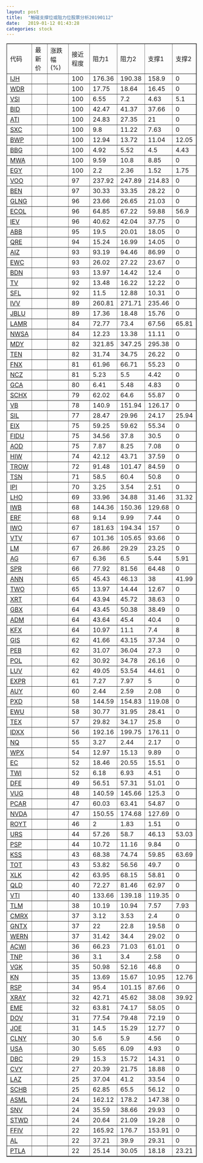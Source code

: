 ```yaml
---
layout: post
title:  "触碰支撑位或阻力位股票分析20190112"
date:   2019-01-12 01:43:28
categories: stock
---
```

<script type="text/javascript">
var stockList = []
stockList.push('gb_ijh');
stockList.push('gb_wdr');
stockList.push('gb_vsi');
stockList.push('gb_bid');
stockList.push('gb_ati');
stockList.push('gb_sxc');
stockList.push('gb_bwp');
stockList.push('gb_bbg');
stockList.push('gb_mwa');
stockList.push('gb_egy');
stockList.push('gb_voo');
stockList.push('gb_ben');
stockList.push('gb_glng');
stockList.push('gb_ecol');
stockList.push('gb_iev');
stockList.push('gb_abb');
stockList.push('gb_qre');
stockList.push('gb_aiz');
stockList.push('gb_ewc');
stockList.push('gb_bdn');
stockList.push('gb_tv');
stockList.push('gb_sfl');
stockList.push('gb_ivv');
stockList.push('gb_jblu');
stockList.push('gb_lamr');
stockList.push('gb_nwsa');
stockList.push('gb_mdy');
stockList.push('gb_ten');
stockList.push('gb_fnx');
stockList.push('gb_ncz');
stockList.push('gb_gca');
stockList.push('gb_schx');
stockList.push('gb_vb');
stockList.push('gb_sil');
stockList.push('gb_eix');
stockList.push('gb_fidu');
stockList.push('gb_aod');
stockList.push('gb_hiw');
stockList.push('gb_trow');
stockList.push('gb_tsn');
stockList.push('gb_ipi');
stockList.push('gb_lho');
stockList.push('gb_iwb');
stockList.push('gb_erf');
stockList.push('gb_iwo');
stockList.push('gb_vtv');
stockList.push('gb_lm');
stockList.push('gb_ag');
stockList.push('gb_spr');
stockList.push('gb_ann');
stockList.push('gb_two');
stockList.push('gb_xrt');
stockList.push('gb_gbx');
stockList.push('gb_adm');
stockList.push('gb_kfx');
stockList.push('gb_gis');
stockList.push('gb_peb');
stockList.push('gb_pol');
stockList.push('gb_luv');
stockList.push('gb_expr');
stockList.push('gb_auy');
stockList.push('gb_pxd');
stockList.push('gb_ewu');
stockList.push('gb_tex');
stockList.push('gb_idxx');
stockList.push('gb_nq');
stockList.push('gb_wpx');
stockList.push('gb_ec');
stockList.push('gb_twi');
stockList.push('gb_dfe');
stockList.push('gb_vug');
stockList.push('gb_pcar');
stockList.push('gb_nvda');
stockList.push('gb_royt');
stockList.push('gb_urs');
stockList.push('gb_psp');
stockList.push('gb_kss');
stockList.push('gb_tot');
stockList.push('gb_xlk');
stockList.push('gb_qld');
stockList.push('gb_vti');
stockList.push('gb_tlm');
stockList.push('gb_cmrx');
stockList.push('gb_gntx');
stockList.push('gb_wern');
stockList.push('gb_acwi');
stockList.push('gb_tnp');
stockList.push('gb_vgk');
stockList.push('gb_kn');
stockList.push('gb_rsp');
stockList.push('gb_xray');
stockList.push('gb_eme');
stockList.push('gb_dov');
stockList.push('gb_joe');
stockList.push('gb_clny');
stockList.push('gb_usa');
stockList.push('gb_dbc');
stockList.push('gb_cvy');
stockList.push('gb_laz');
stockList.push('gb_schb');
stockList.push('gb_asml');
stockList.push('gb_snv');
stockList.push('gb_stwd');
stockList.push('gb_ffiv');
stockList.push('gb_al');
stockList.push('gb_ptla');
</script>
<table border="1">
 <tr>
 <td>代码</td>
 <td>最新价</td>
 <td>涨跌幅(%)</td>
 <td>接近程度</td>
 <td>阻力1</td>
 <td>阻力2</td>
 <td>支撑1</td>
 <td>支撑2</td>
</tr>
  <tr id="ijh" class="red">
  <td><a href="http://stock.finance.sina.com.cn/usstock/quotes/IJH.html" target="_blank">IJH</a></td><td></td><td></td><td>100</td><td>176.36</td><td>190.38</td><td>158.9</td><td>0</td></tr>
  <tr id="wdr" class="green">
  <td><a href="http://stock.finance.sina.com.cn/usstock/quotes/WDR.html" target="_blank">WDR</a></td><td></td><td></td><td>100</td><td>17.75</td><td>18.64</td><td>16.45</td><td>0</td></tr>
  <tr id="vsi" class="green">
  <td><a href="http://stock.finance.sina.com.cn/usstock/quotes/VSI.html" target="_blank">VSI</a></td><td></td><td></td><td>100</td><td>6.55</td><td>7.2</td><td>4.63</td><td>5.1</td></tr>
  <tr id="bid" class="red">
  <td><a href="http://stock.finance.sina.com.cn/usstock/quotes/BID.html" target="_blank">BID</a></td><td></td><td></td><td>100</td><td>42.47</td><td>41.37</td><td>37.66</td><td>0</td></tr>
  <tr id="ati" class="red">
  <td><a href="http://stock.finance.sina.com.cn/usstock/quotes/ATI.html" target="_blank">ATI</a></td><td></td><td></td><td>100</td><td>24.83</td><td>27.35</td><td>21</td><td>0</td></tr>
  <tr id="sxc" class="red">
  <td><a href="http://stock.finance.sina.com.cn/usstock/quotes/SXC.html" target="_blank">SXC</a></td><td></td><td></td><td>100</td><td>9.8</td><td>11.22</td><td>7.63</td><td>0</td></tr>
  <tr id="bwp" class="green">
  <td><a href="http://stock.finance.sina.com.cn/usstock/quotes/BWP.html" target="_blank">BWP</a></td><td></td><td></td><td>100</td><td>12.94</td><td>13.72</td><td>11.04</td><td>12.05</td></tr>
  <tr id="bbg" class="red">
  <td><a href="http://stock.finance.sina.com.cn/usstock/quotes/BBG.html" target="_blank">BBG</a></td><td></td><td></td><td>100</td><td>4.92</td><td>5.52</td><td>4.5</td><td>4.43</td></tr>
  <tr id="mwa" class="red">
  <td><a href="http://stock.finance.sina.com.cn/usstock/quotes/MWA.html" target="_blank">MWA</a></td><td></td><td></td><td>100</td><td>9.59</td><td>10.8</td><td>8.85</td><td>0</td></tr>
  <tr id="egy" class="green">
  <td><a href="http://stock.finance.sina.com.cn/usstock/quotes/EGY.html" target="_blank">EGY</a></td><td></td><td></td><td>100</td><td>2.2</td><td>2.36</td><td>1.52</td><td>1.75</td></tr>
  <tr id="voo" class="red">
  <td><a href="http://stock.finance.sina.com.cn/usstock/quotes/VOO.html" target="_blank">VOO</a></td><td></td><td></td><td>97</td><td>237.92</td><td>247.89</td><td>214.83</td><td>0</td></tr>
  <tr id="ben" class="red">
  <td><a href="http://stock.finance.sina.com.cn/usstock/quotes/BEN.html" target="_blank">BEN</a></td><td></td><td></td><td>97</td><td>30.33</td><td>33.35</td><td>28.22</td><td>0</td></tr>
  <tr id="glng" class="red">
  <td><a href="http://stock.finance.sina.com.cn/usstock/quotes/GLNG.html" target="_blank">GLNG</a></td><td></td><td></td><td>96</td><td>23.66</td><td>26.65</td><td>21.03</td><td>0</td></tr>
  <tr id="ecol" class="red">
  <td><a href="http://stock.finance.sina.com.cn/usstock/quotes/ECOL.html" target="_blank">ECOL</a></td><td></td><td></td><td>96</td><td>64.85</td><td>67.22</td><td>59.88</td><td>56.9</td></tr>
  <tr id="iev" class="red">
  <td><a href="http://stock.finance.sina.com.cn/usstock/quotes/IEV.html" target="_blank">IEV</a></td><td></td><td></td><td>96</td><td>40.62</td><td>42.04</td><td>37.75</td><td>0</td></tr>
  <tr id="abb" class="red">
  <td><a href="http://stock.finance.sina.com.cn/usstock/quotes/ABB.html" target="_blank">ABB</a></td><td></td><td></td><td>95</td><td>19.5</td><td>20.01</td><td>18.05</td><td>0</td></tr>
  <tr id="qre" class="red">
  <td><a href="http://stock.finance.sina.com.cn/usstock/quotes/QRE.html" target="_blank">QRE</a></td><td></td><td></td><td>94</td><td>15.24</td><td>16.99</td><td>14.05</td><td>0</td></tr>
  <tr id="aiz" class="red">
  <td><a href="http://stock.finance.sina.com.cn/usstock/quotes/AIZ.html" target="_blank">AIZ</a></td><td></td><td></td><td>93</td><td>93.19</td><td>94.46</td><td>86.99</td><td>0</td></tr>
  <tr id="ewc" class="red">
  <td><a href="http://stock.finance.sina.com.cn/usstock/quotes/EWC.html" target="_blank">EWC</a></td><td></td><td></td><td>93</td><td>26.02</td><td>27.22</td><td>23.67</td><td>0</td></tr>
  <tr id="bdn" class="red">
  <td><a href="http://stock.finance.sina.com.cn/usstock/quotes/BDN.html" target="_blank">BDN</a></td><td></td><td></td><td>93</td><td>13.97</td><td>14.42</td><td>12.4</td><td>0</td></tr>
  <tr id="tv" class="green">
  <td><a href="http://stock.finance.sina.com.cn/usstock/quotes/TV.html" target="_blank">TV</a></td><td></td><td></td><td>92</td><td>13.48</td><td>16.22</td><td>12.22</td><td>0</td></tr>
  <tr id="sfl" class="red">
  <td><a href="http://stock.finance.sina.com.cn/usstock/quotes/SFL.html" target="_blank">SFL</a></td><td></td><td></td><td>92</td><td>11.5</td><td>12.88</td><td>10.31</td><td>0</td></tr>
  <tr id="ivv" class="red">
  <td><a href="http://stock.finance.sina.com.cn/usstock/quotes/IVV.html" target="_blank">IVV</a></td><td></td><td></td><td>89</td><td>260.81</td><td>271.71</td><td>235.46</td><td>0</td></tr>
  <tr id="jblu" class="red">
  <td><a href="http://stock.finance.sina.com.cn/usstock/quotes/JBLU.html" target="_blank">JBLU</a></td><td></td><td></td><td>89</td><td>17.36</td><td>18.48</td><td>15.76</td><td>0</td></tr>
  <tr id="lamr" class="green">
  <td><a href="http://stock.finance.sina.com.cn/usstock/quotes/LAMR.html" target="_blank">LAMR</a></td><td></td><td></td><td>84</td><td>72.77</td><td>73.4</td><td>67.56</td><td>65.81</td></tr>
  <tr id="nwsa" class="green">
  <td><a href="http://stock.finance.sina.com.cn/usstock/quotes/NWSA.html" target="_blank">NWSA</a></td><td></td><td></td><td>84</td><td>12.23</td><td>13.38</td><td>11.11</td><td>0</td></tr>
  <tr id="mdy" class="red">
  <td><a href="http://stock.finance.sina.com.cn/usstock/quotes/MDY.html" target="_blank">MDY</a></td><td></td><td></td><td>82</td><td>321.85</td><td>347.25</td><td>295.38</td><td>0</td></tr>
  <tr id="ten" class="red">
  <td><a href="http://stock.finance.sina.com.cn/usstock/quotes/TEN.html" target="_blank">TEN</a></td><td></td><td></td><td>82</td><td>31.74</td><td>34.75</td><td>26.22</td><td>0</td></tr>
  <tr id="fnx" class="red">
  <td><a href="http://stock.finance.sina.com.cn/usstock/quotes/FNX.html" target="_blank">FNX</a></td><td></td><td></td><td>81</td><td>61.96</td><td>66.71</td><td>55.23</td><td>0</td></tr>
  <tr id="ncz" class="red">
  <td><a href="http://stock.finance.sina.com.cn/usstock/quotes/NCZ.html" target="_blank">NCZ</a></td><td></td><td></td><td>81</td><td>5.23</td><td>5.5</td><td>4.42</td><td>0</td></tr>
  <tr id="gca" class="green">
  <td><a href="http://stock.finance.sina.com.cn/usstock/quotes/GCA.html" target="_blank">GCA</a></td><td></td><td></td><td>80</td><td>6.41</td><td>5.48</td><td>4.83</td><td>0</td></tr>
  <tr id="schx" class="red">
  <td><a href="http://stock.finance.sina.com.cn/usstock/quotes/SCHX.html" target="_blank">SCHX</a></td><td></td><td></td><td>79</td><td>62.02</td><td>64.6</td><td>55.87</td><td>0</td></tr>
  <tr id="vb" class="green">
  <td><a href="http://stock.finance.sina.com.cn/usstock/quotes/VB.html" target="_blank">VB</a></td><td></td><td></td><td>78</td><td>140.9</td><td>151.94</td><td>126.17</td><td>0</td></tr>
  <tr id="sil" class="green">
  <td><a href="http://stock.finance.sina.com.cn/usstock/quotes/SIL.html" target="_blank">SIL</a></td><td></td><td></td><td>77</td><td>28.47</td><td>29.96</td><td>24.17</td><td>25.94</td></tr>
  <tr id="eix" class="green">
  <td><a href="http://stock.finance.sina.com.cn/usstock/quotes/EIX.html" target="_blank">EIX</a></td><td></td><td></td><td>75</td><td>59.25</td><td>59.62</td><td>55.34</td><td>0</td></tr>
  <tr id="fidu" class="green">
  <td><a href="http://stock.finance.sina.com.cn/usstock/quotes/FIDU.html" target="_blank">FIDU</a></td><td></td><td></td><td>75</td><td>34.56</td><td>37.8</td><td>30.5</td><td>0</td></tr>
  <tr id="aod" class="red">
  <td><a href="http://stock.finance.sina.com.cn/usstock/quotes/AOD.html" target="_blank">AOD</a></td><td></td><td></td><td>75</td><td>7.87</td><td>8.25</td><td>7.08</td><td>0</td></tr>
  <tr id="hiw" class="green">
  <td><a href="http://stock.finance.sina.com.cn/usstock/quotes/HIW.html" target="_blank">HIW</a></td><td></td><td></td><td>74</td><td>42.12</td><td>43.71</td><td>37.59</td><td>0</td></tr>
  <tr id="trow" class="red">
  <td><a href="http://stock.finance.sina.com.cn/usstock/quotes/TROW.html" target="_blank">TROW</a></td><td></td><td></td><td>72</td><td>91.48</td><td>101.47</td><td>84.59</td><td>0</td></tr>
  <tr id="tsn" class="red">
  <td><a href="http://stock.finance.sina.com.cn/usstock/quotes/TSN.html" target="_blank">TSN</a></td><td></td><td></td><td>71</td><td>58.5</td><td>60.4</td><td>50.8</td><td>0</td></tr>
  <tr id="ipi" class="red">
  <td><a href="http://stock.finance.sina.com.cn/usstock/quotes/IPI.html" target="_blank">IPI</a></td><td></td><td></td><td>70</td><td>3.25</td><td>3.54</td><td>2.51</td><td>0</td></tr>
  <tr id="lho" class="green">
  <td><a href="http://stock.finance.sina.com.cn/usstock/quotes/LHO.html" target="_blank">LHO</a></td><td></td><td></td><td>69</td><td>33.96</td><td>34.88</td><td>31.46</td><td>31.32</td></tr>
  <tr id="iwb" class="red">
  <td><a href="http://stock.finance.sina.com.cn/usstock/quotes/IWB.html" target="_blank">IWB</a></td><td></td><td></td><td>68</td><td>144.36</td><td>150.36</td><td>129.68</td><td>0</td></tr>
  <tr id="erf" class="red">
  <td><a href="http://stock.finance.sina.com.cn/usstock/quotes/ERF.html" target="_blank">ERF</a></td><td></td><td></td><td>68</td><td>9.14</td><td>9.99</td><td>7.44</td><td>0</td></tr>
  <tr id="iwo" class="red">
  <td><a href="http://stock.finance.sina.com.cn/usstock/quotes/IWO.html" target="_blank">IWO</a></td><td></td><td></td><td>67</td><td>181.63</td><td>194.34</td><td>157</td><td>0</td></tr>
  <tr id="vtv" class="red">
  <td><a href="http://stock.finance.sina.com.cn/usstock/quotes/VTV.html" target="_blank">VTV</a></td><td></td><td></td><td>67</td><td>101.36</td><td>105.65</td><td>93.66</td><td>0</td></tr>
  <tr id="lm" class="red">
  <td><a href="http://stock.finance.sina.com.cn/usstock/quotes/LM.html" target="_blank">LM</a></td><td></td><td></td><td>67</td><td>26.86</td><td>29.29</td><td>23.25</td><td>0</td></tr>
  <tr id="ag" class="green">
  <td><a href="http://stock.finance.sina.com.cn/usstock/quotes/AG.html" target="_blank">AG</a></td><td></td><td></td><td>67</td><td>6.36</td><td>6.5</td><td>5.44</td><td>5.91</td></tr>
  <tr id="spr" class="red">
  <td><a href="http://stock.finance.sina.com.cn/usstock/quotes/SPR.html" target="_blank">SPR</a></td><td></td><td></td><td>66</td><td>77.92</td><td>81.56</td><td>64.48</td><td>0</td></tr>
  <tr id="ann" class="red">
  <td><a href="http://stock.finance.sina.com.cn/usstock/quotes/ANN.html" target="_blank">ANN</a></td><td></td><td></td><td>65</td><td>45.43</td><td>46.13</td><td>38</td><td>41.99</td></tr>
  <tr id="two" class="red">
  <td><a href="http://stock.finance.sina.com.cn/usstock/quotes/TWO.html" target="_blank">TWO</a></td><td></td><td></td><td>65</td><td>13.97</td><td>14.44</td><td>12.67</td><td>0</td></tr>
  <tr id="xrt" class="red">
  <td><a href="http://stock.finance.sina.com.cn/usstock/quotes/XRT.html" target="_blank">XRT</a></td><td></td><td></td><td>64</td><td>43.94</td><td>45.72</td><td>38.63</td><td>0</td></tr>
  <tr id="gbx" class="green">
  <td><a href="http://stock.finance.sina.com.cn/usstock/quotes/GBX.html" target="_blank">GBX</a></td><td></td><td></td><td>64</td><td>43.45</td><td>50.38</td><td>38.49</td><td>0</td></tr>
  <tr id="adm" class="red">
  <td><a href="http://stock.finance.sina.com.cn/usstock/quotes/ADM.html" target="_blank">ADM</a></td><td></td><td></td><td>64</td><td>43.64</td><td>45.4</td><td>40.4</td><td>0</td></tr>
  <tr id="kfx" class="green">
  <td><a href="http://stock.finance.sina.com.cn/usstock/quotes/KFX.html" target="_blank">KFX</a></td><td></td><td></td><td>64</td><td>10.97</td><td>11.1</td><td>7.4</td><td>8</td></tr>
  <tr id="gis" class="green">
  <td><a href="http://stock.finance.sina.com.cn/usstock/quotes/GIS.html" target="_blank">GIS</a></td><td></td><td></td><td>62</td><td>41.66</td><td>43.15</td><td>37.34</td><td>0</td></tr>
  <tr id="peb" class="red">
  <td><a href="http://stock.finance.sina.com.cn/usstock/quotes/PEB.html" target="_blank">PEB</a></td><td></td><td></td><td>62</td><td>31.07</td><td>36.04</td><td>27.3</td><td>0</td></tr>
  <tr id="pol" class="red">
  <td><a href="http://stock.finance.sina.com.cn/usstock/quotes/POL.html" target="_blank">POL</a></td><td></td><td></td><td>62</td><td>30.92</td><td>34.78</td><td>26.16</td><td>0</td></tr>
  <tr id="luv" class="red">
  <td><a href="http://stock.finance.sina.com.cn/usstock/quotes/LUV.html" target="_blank">LUV</a></td><td></td><td></td><td>62</td><td>49.05</td><td>53.54</td><td>44.61</td><td>0</td></tr>
  <tr id="expr" class="green">
  <td><a href="http://stock.finance.sina.com.cn/usstock/quotes/EXPR.html" target="_blank">EXPR</a></td><td></td><td></td><td>61</td><td>7.27</td><td>7.97</td><td>5</td><td>0</td></tr>
  <tr id="auy" class="red">
  <td><a href="http://stock.finance.sina.com.cn/usstock/quotes/AUY.html" target="_blank">AUY</a></td><td></td><td></td><td>60</td><td>2.44</td><td>2.59</td><td>2.08</td><td>0</td></tr>
  <tr id="pxd" class="red">
  <td><a href="http://stock.finance.sina.com.cn/usstock/quotes/PXD.html" target="_blank">PXD</a></td><td></td><td></td><td>58</td><td>144.59</td><td>154.83</td><td>119.08</td><td>0</td></tr>
  <tr id="ewu" class="red">
  <td><a href="http://stock.finance.sina.com.cn/usstock/quotes/EWU.html" target="_blank">EWU</a></td><td></td><td></td><td>58</td><td>30.77</td><td>31.95</td><td>28.41</td><td>0</td></tr>
  <tr id="tex" class="red">
  <td><a href="http://stock.finance.sina.com.cn/usstock/quotes/TEX.html" target="_blank">TEX</a></td><td></td><td></td><td>57</td><td>29.82</td><td>34.17</td><td>25.8</td><td>0</td></tr>
  <tr id="idxx" class="green">
  <td><a href="http://stock.finance.sina.com.cn/usstock/quotes/IDXX.html" target="_blank">IDXX</a></td><td></td><td></td><td>56</td><td>192.16</td><td>199.75</td><td>176.11</td><td>0</td></tr>
  <tr id="nq" class="green">
  <td><a href="http://stock.finance.sina.com.cn/usstock/quotes/NQ.html" target="_blank">NQ</a></td><td></td><td></td><td>55</td><td>3.27</td><td>2.44</td><td>2.17</td><td>0</td></tr>
  <tr id="wpx" class="red">
  <td><a href="http://stock.finance.sina.com.cn/usstock/quotes/WPX.html" target="_blank">WPX</a></td><td></td><td></td><td>54</td><td>12.97</td><td>15.13</td><td>9.89</td><td>0</td></tr>
  <tr id="ec" class="red">
  <td><a href="http://stock.finance.sina.com.cn/usstock/quotes/EC.html" target="_blank">EC</a></td><td></td><td></td><td>52</td><td>18.46</td><td>20.55</td><td>15.51</td><td>0</td></tr>
  <tr id="twi" class="red">
  <td><a href="http://stock.finance.sina.com.cn/usstock/quotes/TWI.html" target="_blank">TWI</a></td><td></td><td></td><td>52</td><td>6.18</td><td>6.93</td><td>4.51</td><td>0</td></tr>
  <tr id="dfe" class="green">
  <td><a href="http://stock.finance.sina.com.cn/usstock/quotes/DFE.html" target="_blank">DFE</a></td><td></td><td></td><td>49</td><td>56.51</td><td>57.31</td><td>51.01</td><td>0</td></tr>
  <tr id="vug" class="red">
  <td><a href="http://stock.finance.sina.com.cn/usstock/quotes/VUG.html" target="_blank">VUG</a></td><td></td><td></td><td>48</td><td>140.59</td><td>145.66</td><td>125.3</td><td>0</td></tr>
  <tr id="pcar" class="red">
  <td><a href="http://stock.finance.sina.com.cn/usstock/quotes/PCAR.html" target="_blank">PCAR</a></td><td></td><td></td><td>47</td><td>60.03</td><td>63.41</td><td>54.87</td><td>0</td></tr>
  <tr id="nvda" class="red">
  <td><a href="http://stock.finance.sina.com.cn/usstock/quotes/NVDA.html" target="_blank">NVDA</a></td><td></td><td></td><td>47</td><td>150.55</td><td>174.68</td><td>127.69</td><td>0</td></tr>
  <tr id="royt" class="red">
  <td><a href="http://stock.finance.sina.com.cn/usstock/quotes/ROYT.html" target="_blank">ROYT</a></td><td></td><td></td><td>46</td><td>2</td><td>1.83</td><td>1.51</td><td>0</td></tr>
  <tr id="urs" class="green">
  <td><a href="http://stock.finance.sina.com.cn/usstock/quotes/URS.html" target="_blank">URS</a></td><td></td><td></td><td>44</td><td>57.26</td><td>58.7</td><td>46.13</td><td>53.03</td></tr>
  <tr id="psp" class="red">
  <td><a href="http://stock.finance.sina.com.cn/usstock/quotes/PSP.html" target="_blank">PSP</a></td><td></td><td></td><td>44</td><td>10.72</td><td>11.16</td><td>9.84</td><td>0</td></tr>
  <tr id="kss" class="red">
  <td><a href="http://stock.finance.sina.com.cn/usstock/quotes/KSS.html" target="_blank">KSS</a></td><td></td><td></td><td>43</td><td>68.38</td><td>74.74</td><td>59.85</td><td>63.69</td></tr>
  <tr id="tot" class="green">
  <td><a href="http://stock.finance.sina.com.cn/usstock/quotes/TOT.html" target="_blank">TOT</a></td><td></td><td></td><td>43</td><td>53.82</td><td>56.56</td><td>49.7</td><td>0</td></tr>
  <tr id="xlk" class="red">
  <td><a href="http://stock.finance.sina.com.cn/usstock/quotes/XLK.html" target="_blank">XLK</a></td><td></td><td></td><td>42</td><td>63.95</td><td>68.15</td><td>58.81</td><td>0</td></tr>
  <tr id="qld" class="green">
  <td><a href="http://stock.finance.sina.com.cn/usstock/quotes/QLD.html" target="_blank">QLD</a></td><td></td><td></td><td>40</td><td>72.27</td><td>81.46</td><td>62.97</td><td>0</td></tr>
  <tr id="vti" class="red">
  <td><a href="http://stock.finance.sina.com.cn/usstock/quotes/VTI.html" target="_blank">VTI</a></td><td></td><td></td><td>40</td><td>133.66</td><td>139.18</td><td>119.35</td><td>0</td></tr>
  <tr id="tlm" class="green">
  <td><a href="http://stock.finance.sina.com.cn/usstock/quotes/TLM.html" target="_blank">TLM</a></td><td></td><td></td><td>38</td><td>10.19</td><td>10.94</td><td>7.57</td><td>7.93</td></tr>
  <tr id="cmrx" class="red">
  <td><a href="http://stock.finance.sina.com.cn/usstock/quotes/CMRX.html" target="_blank">CMRX</a></td><td></td><td></td><td>37</td><td>3.12</td><td>3.53</td><td>2.4</td><td>0</td></tr>
  <tr id="gntx" class="green">
  <td><a href="http://stock.finance.sina.com.cn/usstock/quotes/GNTX.html" target="_blank">GNTX</a></td><td></td><td></td><td>37</td><td>22</td><td>22.8</td><td>19.58</td><td>0</td></tr>
  <tr id="wern" class="red">
  <td><a href="http://stock.finance.sina.com.cn/usstock/quotes/WERN.html" target="_blank">WERN</a></td><td></td><td></td><td>37</td><td>31.42</td><td>34.4</td><td>29.02</td><td>0</td></tr>
  <tr id="acwi" class="green">
  <td><a href="http://stock.finance.sina.com.cn/usstock/quotes/ACWI.html" target="_blank">ACWI</a></td><td></td><td></td><td>36</td><td>66.23</td><td>71.03</td><td>61.01</td><td>0</td></tr>
  <tr id="tnp" class="red">
  <td><a href="http://stock.finance.sina.com.cn/usstock/quotes/TNP.html" target="_blank">TNP</a></td><td></td><td></td><td>36</td><td>3.1</td><td>3.4</td><td>2.58</td><td>0</td></tr>
  <tr id="vgk" class="red">
  <td><a href="http://stock.finance.sina.com.cn/usstock/quotes/VGK.html" target="_blank">VGK</a></td><td></td><td></td><td>35</td><td>50.98</td><td>52.16</td><td>46.8</td><td>0</td></tr>
  <tr id="kn" class="red">
  <td><a href="http://stock.finance.sina.com.cn/usstock/quotes/KN.html" target="_blank">KN</a></td><td></td><td></td><td>35</td><td>13.69</td><td>15.67</td><td>10.95</td><td>12.76</td></tr>
  <tr id="rsp" class="green">
  <td><a href="http://stock.finance.sina.com.cn/usstock/quotes/RSP.html" target="_blank">RSP</a></td><td></td><td></td><td>34</td><td>95.4</td><td>101.15</td><td>87.66</td><td>0</td></tr>
  <tr id="xray" class="green">
  <td><a href="http://stock.finance.sina.com.cn/usstock/quotes/XRAY.html" target="_blank">XRAY</a></td><td></td><td></td><td>32</td><td>42.71</td><td>45.62</td><td>38.08</td><td>39.92</td></tr>
  <tr id="eme" class="green">
  <td><a href="http://stock.finance.sina.com.cn/usstock/quotes/EME.html" target="_blank">EME</a></td><td></td><td></td><td>32</td><td>63.81</td><td>74.17</td><td>58.05</td><td>0</td></tr>
  <tr id="dov" class="green">
  <td><a href="http://stock.finance.sina.com.cn/usstock/quotes/DOV.html" target="_blank">DOV</a></td><td></td><td></td><td>31</td><td>77.54</td><td>79.48</td><td>72.19</td><td>0</td></tr>
  <tr id="joe" class="red">
  <td><a href="http://stock.finance.sina.com.cn/usstock/quotes/JOE.html" target="_blank">JOE</a></td><td></td><td></td><td>31</td><td>14.5</td><td>15.29</td><td>12.77</td><td>0</td></tr>
  <tr id="clny" class="red">
  <td><a href="http://stock.finance.sina.com.cn/usstock/quotes/CLNY.html" target="_blank">CLNY</a></td><td></td><td></td><td>30</td><td>5.6</td><td>5.9</td><td>4.56</td><td>0</td></tr>
  <tr id="usa" class="red">
  <td><a href="http://stock.finance.sina.com.cn/usstock/quotes/USA.html" target="_blank">USA</a></td><td></td><td></td><td>30</td><td>5.65</td><td>6.09</td><td>4.93</td><td>0</td></tr>
  <tr id="dbc" class="green">
  <td><a href="http://stock.finance.sina.com.cn/usstock/quotes/DBC.html" target="_blank">DBC</a></td><td></td><td></td><td>29</td><td>15.3</td><td>15.72</td><td>14.31</td><td>0</td></tr>
  <tr id="cvy" class="green">
  <td><a href="http://stock.finance.sina.com.cn/usstock/quotes/CVY.html" target="_blank">CVY</a></td><td></td><td></td><td>27</td><td>20.39</td><td>21.75</td><td>18.88</td><td>0</td></tr>
  <tr id="laz" class="red">
  <td><a href="http://stock.finance.sina.com.cn/usstock/quotes/LAZ.html" target="_blank">LAZ</a></td><td></td><td></td><td>25</td><td>37.04</td><td>41.2</td><td>33.54</td><td>0</td></tr>
  <tr id="schb" class="red">
  <td><a href="http://stock.finance.sina.com.cn/usstock/quotes/SCHB.html" target="_blank">SCHB</a></td><td></td><td></td><td>25</td><td>62.85</td><td>65.5</td><td>56.12</td><td>0</td></tr>
  <tr id="asml" class="red">
  <td><a href="http://stock.finance.sina.com.cn/usstock/quotes/ASML.html" target="_blank">ASML</a></td><td></td><td></td><td>24</td><td>162.12</td><td>178.2</td><td>147.38</td><td>0</td></tr>
  <tr id="snv" class="red">
  <td><a href="http://stock.finance.sina.com.cn/usstock/quotes/SNV.html" target="_blank">SNV</a></td><td></td><td></td><td>24</td><td>35.59</td><td>38.66</td><td>29.93</td><td>0</td></tr>
  <tr id="stwd" class="green">
  <td><a href="http://stock.finance.sina.com.cn/usstock/quotes/STWD.html" target="_blank">STWD</a></td><td></td><td></td><td>24</td><td>20.64</td><td>21.09</td><td>19.28</td><td>0</td></tr>
  <tr id="ffiv" class="red">
  <td><a href="http://stock.finance.sina.com.cn/usstock/quotes/FFIV.html" target="_blank">FFIV</a></td><td></td><td></td><td>22</td><td>165.92</td><td>176.7</td><td>153.91</td><td>0</td></tr>
  <tr id="al" class="red">
  <td><a href="http://stock.finance.sina.com.cn/usstock/quotes/AL.html" target="_blank">AL</a></td><td></td><td></td><td>22</td><td>37.21</td><td>39.9</td><td>29.31</td><td>0</td></tr>
  <tr id="ptla" class="green">
  <td><a href="http://stock.finance.sina.com.cn/usstock/quotes/PTLA.html" target="_blank">PTLA</a></td><td></td><td></td><td>22</td><td>25.14</td><td>30.05</td><td>18.18</td><td>23.21</td></tr>
</table>
